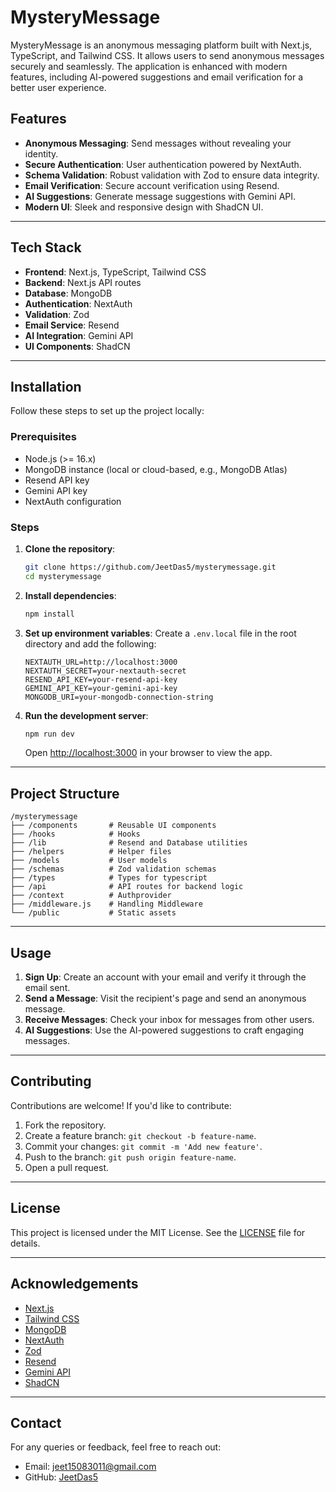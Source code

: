 # MysteryMessage

MysteryMessage is an anonymous messaging platform built with Next.js, TypeScript, and Tailwind CSS. It allows users to send anonymous messages securely and seamlessly. The application is enhanced with modern features, including AI-powered suggestions and email verification for a better user experience.

## Features

- **Anonymous Messaging**: Send messages without revealing your identity.
- **Secure Authentication**: User authentication powered by NextAuth.
- **Schema Validation**: Robust validation with Zod to ensure data integrity.
- **Email Verification**: Secure account verification using Resend.
- **AI Suggestions**: Generate message suggestions with Gemini API.
- **Modern UI**: Sleek and responsive design with ShadCN UI.

---

## Tech Stack

- **Frontend**: Next.js, TypeScript, Tailwind CSS
- **Backend**: Next.js API routes
- **Database**: MongoDB
- **Authentication**: NextAuth
- **Validation**: Zod
- **Email Service**: Resend
- **AI Integration**: Gemini API
- **UI Components**: ShadCN

---

## Installation

Follow these steps to set up the project locally:

### Prerequisites

- Node.js (>= 16.x)
- MongoDB instance (local or cloud-based, e.g., MongoDB Atlas)
- Resend API key
- Gemini API key
- NextAuth configuration

### Steps

1. **Clone the repository**:
   ```bash
   git clone https://github.com/JeetDas5/mysterymessage.git
   cd mysterymessage
   ```

2. **Install dependencies**:
   ```bash
   npm install
   ```

3. **Set up environment variables**:
   Create a `.env.local` file in the root directory and add the following:
   ```env
   NEXTAUTH_URL=http://localhost:3000
   NEXTAUTH_SECRET=your-nextauth-secret
   RESEND_API_KEY=your-resend-api-key
   GEMINI_API_KEY=your-gemini-api-key
   MONGODB_URI=your-mongodb-connection-string
   ```

4. **Run the development server**:
   ```bash
   npm run dev
   ```
   Open [http://localhost:3000](http://localhost:3000) in your browser to view the app.

---

## Project Structure

```
/mysterymessage
├── /components       # Reusable UI components
├── /hooks            # Hooks
├── /lib              # Resend and Database utilities
├── /helpers          # Helper files
├── /models           # User models
├── /schemas          # Zod validation schemas
├── /types            # Types for typescript
├── /api              # API routes for backend logic
├── /context          # Authprovider
├── /middleware.js    # Handling Middleware
└── /public           # Static assets
```

---

## Usage

1. **Sign Up**: Create an account with your email and verify it through the email sent.
2. **Send a Message**: Visit the recipient's page and send an anonymous message.
3. **Receive Messages**: Check your inbox for messages from other users.
4. **AI Suggestions**: Use the AI-powered suggestions to craft engaging messages.
---

## Contributing

Contributions are welcome! If you'd like to contribute:

1. Fork the repository.
2. Create a feature branch: `git checkout -b feature-name`.
3. Commit your changes: `git commit -m 'Add new feature'`.
4. Push to the branch: `git push origin feature-name`.
5. Open a pull request.

---

## License

This project is licensed under the MIT License. See the [LICENSE](LICENSE) file for details.

---

## Acknowledgements

- [Next.js](https://nextjs.org/)
- [Tailwind CSS](https://tailwindcss.com/)
- [MongoDB](https://www.mongodb.com/)
- [NextAuth](https://next-auth.js.org/)
- [Zod](https://zod.dev/)
- [Resend](https://resend.com/)
- [Gemini API](https://gemini.com/)
- [ShadCN](https://shadcn.dev/)

---

## Contact

For any queries or feedback, feel free to reach out:
- Email: jeet15083011@gmail.com
- GitHub: [JeetDas5](https://github.com/JeetDas5)

